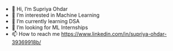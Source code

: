 - 👋 Hi, I’m Supriya Ohdar
- 👀 I’m interested in Machine Learning
- 🌱 I’m currently learning DSA
- 💞️ I’m looking for  ML Internships
- 📫 How to reach me https://www.linkedin.com/in/supriya-ohdar-39369918b/

<!---
supriyaohdar/supriyaohdar is a ✨ special ✨ repository because its `README.md` (this file) appears on your GitHub profile.
You can click the Preview link to take a look at your changes.
--->
